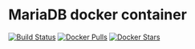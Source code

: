 # MariaDB docker container

[![Build Status](https://travis-ci.org/wodby/mariadb.svg?branch=master)](https://travis-ci.org/wodby/mariadb)
[![Docker Pulls](https://img.shields.io/docker/pulls/wodby/mariadb.svg)][hub]
[![Docker Stars](https://img.shields.io/docker/stars/wodby/mariadb.svg)][hub]

[hub]: https://hub.docker.com/r/wodby/mariadb/
